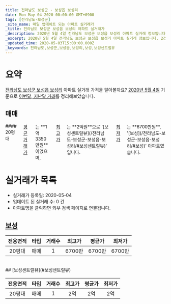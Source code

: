 ```yaml
---
title: 전라남도 보성군 - 보성읍 보성리
date: Mon May 04 2020 00:00:00 GMT+0900
tags: [전라남도-보성군]
_site_name: 매일 업데이트 되는 아파트 실거래가
_title: 전라남도 보성군 보성읍 보성리 아파트 실거래가
_description: 2020년 5월 4일 전라남도 보성군 보성읍 보성리 아파트 실거래 정보입니다. 2건 아파트 정보가 있습니다.
_excerpt: 2020년 5월 4일 전라남도 보성군 보성읍 보성리 아파트 실거래 정보입니다. 2건 아파트 정보가 있습니다.
_updated_time: 2020-05-03T15:00:00.000Z
_keywords: 전라남도,보성군,보성읍,보성리,보성,보성센트럴뷰
---
```





# 요약
<ins>전라남도 보성군 보성읍 보성리</ins> 아파트 실거래 가격을 알아볼까요? <ins>2020년 5월 4일</ins> 기준으로 <ins>이번달, 지난달 거래</ins>를 정리해보았습니다.

## 매매
<div class="container">
<div class="twelve columns" markdown="1">
#### 20평대
<ins>평균 거래가</ins>는 **1억3350만원**이었으며, <ins>최고가</ins>는 **2억원**으로 '[보성센트럴뷰](/전라남도-보성군-보성읍-보성리/#보성센트럴뷰)' 입니다. <ins>최저가</ins>는 **6700만원**, '[보성](/전라남도-보성군-보성읍-보성리/#보성)' 아파트였습니다.
</div>
</div>



# 실거래가 목록
- 실거래가 등록일: 2020-05-04
- 업데이트 된 실거래 수: 0 건
- 아파트명을 클릭하면 외부 검색 페이지로 연결됩니다.

## [보성](#보성)

|전용면적|타입|거래수|최고가|평균가|최저가|
|:---:|:---:|:---:|:---:|:---:|:---:|
|20평대|<span class="deal-type-1">매매</span>|1|6700만|6700만|6700만|

<br/>
## [보성센트럴뷰](#보성센트럴뷰)

|전용면적|타입|거래수|최고가|평균가|최저가|
|:---:|:---:|:---:|:---:|:---:|:---:|
|20평대|<span class="deal-type-1">매매</span>|1|2억|2억|2억|

<br/>



